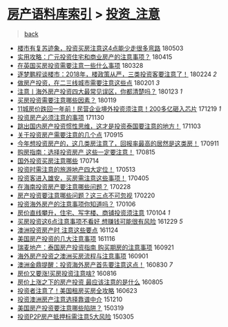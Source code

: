 [房产语料库索引](../../README.md)  > [投资_注意](投资_注意.md)
====
> [back](../README.md)

- [楼市有复苏迹象，投资买房注意这4点能少走很多弯路](http://jkwz.applinzi.com/ittc/7098965110691464203.html#%E6%A5%BC%E5%B8%82%E6%9C%89%E5%A4%8D%E8%8B%8F%E8%BF%B9%E8%B1%A1%EF%BC%8C%E6%8A%95%E8%B5%84%E4%B9%B0%E6%88%BF%E6%B3%A8%E6%84%8F%E8%BF%994%E7%82%B9%E8%83%BD%E5%B0%91%E8%B5%B0%E5%BE%88%E5%A4%9A%E5%BC%AF%E8%B7%AF) 180503  
- [实用攻略：广元投资住宅和商业房产的注意事项？](http://jkwz.applinzi.com/ittc/7092223097711363083.html#%E5%AE%9E%E7%94%A8%E6%94%BB%E7%95%A5%EF%BC%9A%E5%B9%BF%E5%85%83%E6%8A%95%E8%B5%84%E4%BD%8F%E5%AE%85%E5%92%8C%E5%95%86%E4%B8%9A%E6%88%BF%E4%BA%A7%E7%9A%84%E6%B3%A8%E6%84%8F%E4%BA%8B%E9%A1%B9%EF%BC%9F) 180415  
- [在英国买房投资需要注意一些什么事项](http://jkwz.applinzi.com/ittc/7085472822212428816.html#%E5%9C%A8%E8%8B%B1%E5%9B%BD%E4%B9%B0%E6%88%BF%E6%8A%95%E8%B5%84%E9%9C%80%E8%A6%81%E6%B3%A8%E6%84%8F%E4%B8%80%E4%BA%9B%E4%BB%80%E4%B9%88%E4%BA%8B%E9%A1%B9) 180328  
- [逐梦鹏程谈楼市：2018年，楼政策从严，三类投资客要注意了！](http://jkwz.applinzi.com/ittc/7073434026243523590.html#%E9%80%90%E6%A2%A6%E9%B9%8F%E7%A8%8B%E8%B0%88%E6%A5%BC%E5%B8%82%EF%BC%9A2018%E5%B9%B4%EF%BC%8C%E6%A5%BC%E6%94%BF%E7%AD%96%E4%BB%8E%E4%B8%A5%EF%BC%8C%E4%B8%89%E7%B1%BB%E6%8A%95%E8%B5%84%E5%AE%A2%E8%A6%81%E6%B3%A8%E6%84%8F%E4%BA%86%EF%BC%81) 180224 *2* 
- [做房产投资，在二三线城市需要注意这些点](http://jkwz.applinzi.com/ittc/7065044690624054279.html#%E5%81%9A%E6%88%BF%E4%BA%A7%E6%8A%95%E8%B5%84%EF%BC%8C%E5%9C%A8%E4%BA%8C%E4%B8%89%E7%BA%BF%E5%9F%8E%E5%B8%82%E9%9C%80%E8%A6%81%E6%B3%A8%E6%84%8F%E8%BF%99%E4%BA%9B%E7%82%B9) 180201 *3* 
- [注意丨海外房产投资四大最常见误区，你都清楚吗？](http://jkwz.applinzi.com/ittc/7061797998302856208.html#%E6%B3%A8%E6%84%8F%E4%B8%A8%E6%B5%B7%E5%A4%96%E6%88%BF%E4%BA%A7%E6%8A%95%E8%B5%84%E5%9B%9B%E5%A4%A7%E6%9C%80%E5%B8%B8%E8%A7%81%E8%AF%AF%E5%8C%BA%EF%BC%8C%E4%BD%A0%E9%83%BD%E6%B8%85%E6%A5%9A%E5%90%97%EF%BC%9F) 180123 *1* 
- [买房投资需要注意哪些因素？](http://jkwz.applinzi.com/ittc/7059636359663191051.html#%E4%B9%B0%E6%88%BF%E6%8A%95%E8%B5%84%E9%9C%80%E8%A6%81%E6%B3%A8%E6%84%8F%E5%93%AA%E4%BA%9B%E5%9B%A0%E7%B4%A0%EF%BC%9F) 180119  
- [11城房价跌回一年前！民营企业境外投资须注意！200多亿砸入芯片](http://jkwz.applinzi.com/ittc/7048677925681890321.html#11%E5%9F%8E%E6%88%BF%E4%BB%B7%E8%B7%8C%E5%9B%9E%E4%B8%80%E5%B9%B4%E5%89%8D%EF%BC%81%E6%B0%91%E8%90%A5%E4%BC%81%E4%B8%9A%E5%A2%83%E5%A4%96%E6%8A%95%E8%B5%84%E9%A1%BB%E6%B3%A8%E6%84%8F%EF%BC%81200%E5%A4%9A%E4%BA%BF%E7%A0%B8%E5%85%A5%E8%8A%AF%E7%89%87) 171219 *1* 
- [投资房产必须注意的事项](http://jkwz.applinzi.com/ittc/7041711968073810960.html#%E6%8A%95%E8%B5%84%E6%88%BF%E4%BA%A7%E5%BF%85%E9%A1%BB%E6%B3%A8%E6%84%8F%E7%9A%84%E4%BA%8B%E9%A1%B9) 171130  
- [跳出国内房产投资惯性思维，这才是投资泰国要注意的地方！](http://jkwz.applinzi.com/ittc/7031649790675387408.html#%E8%B7%B3%E5%87%BA%E5%9B%BD%E5%86%85%E6%88%BF%E4%BA%A7%E6%8A%95%E8%B5%84%E6%83%AF%E6%80%A7%E6%80%9D%E7%BB%B4%EF%BC%8C%E8%BF%99%E6%89%8D%E6%98%AF%E6%8A%95%E8%B5%84%E6%B3%B0%E5%9B%BD%E8%A6%81%E6%B3%A8%E6%84%8F%E7%9A%84%E5%9C%B0%E6%96%B9%EF%BC%81) 171103  
- [关于投资房产需要注意的几个点](http://jkwz.applinzi.com/ittc/7013497079081731089.html#%E5%85%B3%E4%BA%8E%E6%8A%95%E8%B5%84%E6%88%BF%E4%BA%A7%E9%9C%80%E8%A6%81%E6%B3%A8%E6%84%8F%E7%9A%84%E5%87%A0%E4%B8%AA%E7%82%B9) 170915  
- [今年想投资房产的，这几类房注意了，回报率最高的居然是这类房！](http://jkwz.applinzi.com/ittc/7012168466277336080.html#%E4%BB%8A%E5%B9%B4%E6%83%B3%E6%8A%95%E8%B5%84%E6%88%BF%E4%BA%A7%E7%9A%84%EF%BC%8C%E8%BF%99%E5%87%A0%E7%B1%BB%E6%88%BF%E6%B3%A8%E6%84%8F%E4%BA%86%EF%BC%8C%E5%9B%9E%E6%8A%A5%E7%8E%87%E6%9C%80%E9%AB%98%E7%9A%84%E5%B1%85%E7%84%B6%E6%98%AF%E8%BF%99%E7%B1%BB%E6%88%BF%EF%BC%81) 170911  
- [购房指南：选择投资房产 这些一定要注意！](http://jkwz.applinzi.com/ittc/7001989782362915857.html#%E8%B4%AD%E6%88%BF%E6%8C%87%E5%8D%97%EF%BC%9A%E9%80%89%E6%8B%A9%E6%8A%95%E8%B5%84%E6%88%BF%E4%BA%A7+%E8%BF%99%E4%BA%9B%E4%B8%80%E5%AE%9A%E8%A6%81%E6%B3%A8%E6%84%8F%EF%BC%81) 170815  
- [国外投资买房注意哪些](http://jkwz.applinzi.com/ittc/6989766268084028433.html#%E5%9B%BD%E5%A4%96%E6%8A%95%E8%B5%84%E4%B9%B0%E6%88%BF%E6%B3%A8%E6%84%8F%E5%93%AA%E4%BA%9B) 170714  
- [投资时需注意的旅游地产四大定位！](http://jkwz.applinzi.com/ittc/6967070911587943428.html#%E6%8A%95%E8%B5%84%E6%97%B6%E9%9C%80%E6%B3%A8%E6%84%8F%E7%9A%84%E6%97%85%E6%B8%B8%E5%9C%B0%E4%BA%A7%E5%9B%9B%E5%A4%A7%E5%AE%9A%E4%BD%8D%EF%BC%81) 170513  
- [投资客进入雄安，买房需注意这些事项！](http://jkwz.applinzi.com/ittc/6952998250704536580.html#%E6%8A%95%E8%B5%84%E5%AE%A2%E8%BF%9B%E5%85%A5%E9%9B%84%E5%AE%89%EF%BC%8C%E4%B9%B0%E6%88%BF%E9%9C%80%E6%B3%A8%E6%84%8F%E8%BF%99%E4%BA%9B%E4%BA%8B%E9%A1%B9%EF%BC%81) 170405  
- [在海南投资房产要注意哪些问题？](http://jkwz.applinzi.com/ittc/6939712695669621764.html#%E5%9C%A8%E6%B5%B7%E5%8D%97%E6%8A%95%E8%B5%84%E6%88%BF%E4%BA%A7%E8%A6%81%E6%B3%A8%E6%84%8F%E5%93%AA%E4%BA%9B%E9%97%AE%E9%A2%98%EF%BC%9F) 170228  
- [房产投资要注意哪些问题？这三点不可忽视](http://jkwz.applinzi.com/ittc/6936820817387324420.html#%E6%88%BF%E4%BA%A7%E6%8A%95%E8%B5%84%E8%A6%81%E6%B3%A8%E6%84%8F%E5%93%AA%E4%BA%9B%E9%97%AE%E9%A2%98%EF%BC%9F%E8%BF%99%E4%B8%89%E7%82%B9%E4%B8%8D%E5%8F%AF%E5%BF%BD%E8%A7%86) 170220  
- [投资海外房产的注意事项你知道吗？](http://jkwz.applinzi.com/ittc/6920067568261137413.html#%E6%8A%95%E8%B5%84%E6%B5%B7%E5%A4%96%E6%88%BF%E4%BA%A7%E7%9A%84%E6%B3%A8%E6%84%8F%E4%BA%8B%E9%A1%B9%E4%BD%A0%E7%9F%A5%E9%81%93%E5%90%97%EF%BC%9F) 170106  
- [房价直线攀升，住宅、写字楼、商铺投资须注意](http://jkwz.applinzi.com/ittc/6919331827491013637.html#%E6%88%BF%E4%BB%B7%E7%9B%B4%E7%BA%BF%E6%94%80%E5%8D%87%EF%BC%8C%E4%BD%8F%E5%AE%85%E3%80%81%E5%86%99%E5%AD%97%E6%A5%BC%E3%80%81%E5%95%86%E9%93%BA%E6%8A%95%E8%B5%84%E9%A1%BB%E6%B3%A8%E6%84%8F) 170104 *1* 
- [买房投资这6点注意事项不看好 想赚钱可能很有风险](http://jkwz.applinzi.com/ittc/6917201398378005509.html#%E4%B9%B0%E6%88%BF%E6%8A%95%E8%B5%84%E8%BF%996%E7%82%B9%E6%B3%A8%E6%84%8F%E4%BA%8B%E9%A1%B9%E4%B8%8D%E7%9C%8B%E5%A5%BD+%E6%83%B3%E8%B5%9A%E9%92%B1%E5%8F%AF%E8%83%BD%E5%BE%88%E6%9C%89%E9%A3%8E%E9%99%A9) 161229 *5* 
- [澳洲投资房产时 注意这些要点](http://jkwz.applinzi.com/ittc/6904104349688398852.html#%E6%BE%B3%E6%B4%B2%E6%8A%95%E8%B5%84%E6%88%BF%E4%BA%A7%E6%97%B6+%E6%B3%A8%E6%84%8F%E8%BF%99%E4%BA%9B%E8%A6%81%E7%82%B9) 161124  
- [美国房产投资的几大注意事项](http://jkwz.applinzi.com/ittc/6901034959996716036.html#%E7%BE%8E%E5%9B%BD%E6%88%BF%E4%BA%A7%E6%8A%95%E8%B5%84%E7%9A%84%E5%87%A0%E5%A4%A7%E6%B3%A8%E6%84%8F%E4%BA%8B%E9%A1%B9) 161116  
- [瑞麦地产：泰国房产投资指南 购买期房的注意事项](http://jkwz.applinzi.com/ittc/6880351290143540229.html#%E7%91%9E%E9%BA%A6%E5%9C%B0%E4%BA%A7%EF%BC%9A%E6%B3%B0%E5%9B%BD%E6%88%BF%E4%BA%A7%E6%8A%95%E8%B5%84%E6%8C%87%E5%8D%97+%E8%B4%AD%E4%B9%B0%E6%9C%9F%E6%88%BF%E7%9A%84%E6%B3%A8%E6%84%8F%E4%BA%8B%E9%A1%B9) 160921  
- [海外房产投资之澳洲买房流程与注意事项](http://jkwz.applinzi.com/ittc/6872911890216387589.html#%E6%B5%B7%E5%A4%96%E6%88%BF%E4%BA%A7%E6%8A%95%E8%B5%84%E4%B9%8B%E6%BE%B3%E6%B4%B2%E4%B9%B0%E6%88%BF%E6%B5%81%E7%A8%8B%E4%B8%8E%E6%B3%A8%E6%84%8F%E4%BA%8B%E9%A1%B9) 160901  
- [澳洲金鼎提醒：投资海外房产首先要注意这点！](http://jkwz.applinzi.com/ittc/6872210131500139524.html#%E6%BE%B3%E6%B4%B2%E9%87%91%E9%BC%8E%E6%8F%90%E9%86%92%EF%BC%9A%E6%8A%95%E8%B5%84%E6%B5%B7%E5%A4%96%E6%88%BF%E4%BA%A7%E9%A6%96%E5%85%88%E8%A6%81%E6%B3%A8%E6%84%8F%E8%BF%99%E7%82%B9%EF%BC%81) 160830 *7* 
- [房价又要涨!买房投资注意啥?](http://jkwz.applinzi.com/ittc/6867002239981454340.html#%E6%88%BF%E4%BB%B7%E5%8F%88%E8%A6%81%E6%B6%A8%21%E4%B9%B0%E6%88%BF%E6%8A%95%E8%B5%84%E6%B3%A8%E6%84%8F%E5%95%A5%3F) 160816  
- [房价上涨之下的房产投资 最应该注意的是什么](http://jkwz.applinzi.com/ittc/6862919221905982468.html#%E6%88%BF%E4%BB%B7%E4%B8%8A%E6%B6%A8%E4%B9%8B%E4%B8%8B%E7%9A%84%E6%88%BF%E4%BA%A7%E6%8A%95%E8%B5%84+%E6%9C%80%E5%BA%94%E8%AF%A5%E6%B3%A8%E6%84%8F%E7%9A%84%E6%98%AF%E4%BB%80%E4%B9%88) 160805  
- [投资者注意了！美国租房买房全攻略](http://jkwz.applinzi.com/ittc/6846916616700560389.html#%E6%8A%95%E8%B5%84%E8%80%85%E6%B3%A8%E6%84%8F%E4%BA%86%EF%BC%81%E7%BE%8E%E5%9B%BD%E7%A7%9F%E6%88%BF%E4%B9%B0%E6%88%BF%E5%85%A8%E6%94%BB%E7%95%A5) 160623  
- [投资澳洲房产注意选择靠谱中介](http://jkwz.applinzi.com/ittc/6774209360083551236.html#%E6%8A%95%E8%B5%84%E6%BE%B3%E6%B4%B2%E6%88%BF%E4%BA%A7%E6%B3%A8%E6%84%8F%E9%80%89%E6%8B%A9%E9%9D%A0%E8%B0%B1%E4%B8%AD%E4%BB%8B) 151210  
- [美国房产投资要注意哪些陷阱？](http://jkwz.applinzi.com/ittc/547650611397593087.html#%E7%BE%8E%E5%9B%BD%E6%88%BF%E4%BA%A7%E6%8A%95%E8%B5%84%E8%A6%81%E6%B3%A8%E6%84%8F%E5%93%AA%E4%BA%9B%E9%99%B7%E9%98%B1%EF%BC%9F) 150319  
- [投资P2P房产抵押标需注意5大风险](http://jkwz.applinzi.com/ittc/547650611396542371.html#%E6%8A%95%E8%B5%84P2P%E6%88%BF%E4%BA%A7%E6%8A%B5%E6%8A%BC%E6%A0%87%E9%9C%80%E6%B3%A8%E6%84%8F5%E5%A4%A7%E9%A3%8E%E9%99%A9) 150305  
